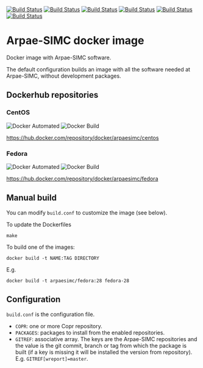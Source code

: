 [![Build Status](https://badges.herokuapp.com/travis/ARPA-SIMC/simc-docker-image?branch=master&env=DOCKER_IMAGE=centos:7&label=centos7)](https://travis-ci.org/ARPA-SIMC/simc-docker-image)
[![Build Status](https://badges.herokuapp.com/travis/ARPA-SIMC/simc-docker-image?branch=master&env=DOCKER_IMAGE=centos:8&label=centos8)](https://travis-ci.org/ARPA-SIMC/simc-docker-image)
[![Build Status](https://badges.herokuapp.com/travis/ARPA-SIMC/simc-docker-image?branch=master&env=DOCKER_IMAGE=fedora:31&label=fedora31)](https://travis-ci.org/ARPA-SIMC/simc-docker-image)
[![Build Status](https://badges.herokuapp.com/travis/ARPA-SIMC/simc-docker-image?branch=master&env=DOCKER_IMAGE=fedora:32&label=fedora32)](https://travis-ci.org/ARPA-SIMC/simc-docker-image)
[![Build Status](https://badges.herokuapp.com/travis/ARPA-SIMC/simc-docker-image?branch=master&env=DOCKER_IMAGE=fedora:33&label=fedora33)](https://travis-ci.org/ARPA-SIMC/simc-docker-image)
[![Build Status](https://badges.herokuapp.com/travis/ARPA-SIMC/simc-docker-image?branch=master&env=DOCKER_IMAGE=fedora:rawhide&label=fedorarawhide)](https://travis-ci.org/ARPA-SIMC/simc-docker-image)

# Arpae-SIMC docker image

Docker image with Arpae-SIMC software.

The default configuration builds an image with all the software needed at
Arpae-SIMC, without development packages.

## Dockerhub repositories

### CentOS

![Docker Automated](https://img.shields.io/docker/automated/arpaesimc/centos.svg)
![Docker Build](https://img.shields.io/docker/build/arpaesimc/centos.svg)

https://hub.docker.com/repository/docker/arpaesimc/centos

### Fedora

![Docker Automated](https://img.shields.io/docker/automated/arpaesimc/fedora.svg)
![Docker Build](https://img.shields.io/docker/build/arpaesimc/fedora.svg)

https://hub.docker.com/repository/docker/arpaesimc/fedora

## Manual build

You can modify `build.conf` to customize the image (see below).

To update the Dockerfiles

```
make
```

To build one of the images:

```
docker build -t NAME:TAG DIRECTORY
```

E.g.

```
docker build -t arpaesimc/fedora:28 fedora-28
```


## Configuration

`build.conf` is the configuration file.

* `COPR`: one or more Copr repository.
* `PACKAGES`: packages to install from the enabled repositories.
* `GITREF`: associative array. The keys are the Arpae-SIMC repositories and
  the value is the git commit, branch or tag from which the package is built
  (if a key is missing it will be installed the version from repository).
  E.g. `GITREF[wreport]=master`.
